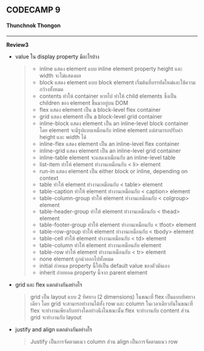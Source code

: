 ## CODECAMP 9
#### Thunchnok Thongon
***

**Review3**
- value ใน display property มีอะไรบ้าง
    >- inline	แสดง element แบบ inline element property height และ width จะไม่แสดงผล
    >- block	แสดง element แบบ block element เริ่มต้นที่บรรทัดใหม่และใช้ความกว้างทั้งหมด
    >- contents	ทำให้ container หายไป ทำให้ child elements ซึ่งเป็น children ของ element ขึ้นมาอยู่บน DOM	
    >- flex	แสดง element เป็น a block-level flex container	
    >- grid	แสดง element เป็น a block-level grid container	
    >- inline-block	แสดง element เป็น an inline-level block container โดย element จะมีรูปแบบเหมือนกับ inline element แต่สามารถปรับค่า height และ width ได้	
    >- inline-flex	แสดง element เป็น an inline-level flex container	
    >- inline-grid	แสดง element เป็น an inline-level grid container	
    >- inline-table	element จะแสดงเหมือนกับ an inline-level table	
    >- list-item	ทำให้ element ทำงานเหมือนกับ  < li> element	
    >- run-in	แสดง element เป็น either block or inline, depending on context	
    >- table	ทำให้ element ทำงานเหมือนกับ  < table> element	
    >- table-caption	ทำให้ element ทำงานเหมือนกับ  < caption> element	
    >- table-column-group	ทำให้ element ทำงานเหมือนกับ  < colgroup> element	
    >- table-header-group	ทำให้ element ทำงานเหมือนกับ  < thead> element	
    >- table-footer-group	ทำให้ element ทำงานเหมือนกับ  < tfoot> element	
    >- table-row-group	ทำให้ element ทำงานเหมือนกับ  < tbody> element	
    >- table-cell	ทำให้ element ทำงานเหมือนกับ  < td> element	
    >- table-column	ทำให้ element ทำงานเหมือนกับ  <col> element	
    >- table-row	ทำให้ element ทำงานเหมือนกับ  < tr> element	
    >- none	element ถูกนำออกไปทั้งหมด	
    >- initial	กำหนด property นี้ให้เป็น default value ของตัวมันเอง 
    >- inherit	ถ่ายทอด property นี้จาก parent element

- grid และ flex แตกต่างกันอย่างไร
    > grid เป็น layout แบบ 2 ทิศทาง (2 dimensions) ในขณะที่ flex เป็นแบบทิศทางเดียว โดย grid จะสามารถทำงานได้ทั้ง row และ column ในเวลาเดียวกันในขณะที่ flex จะทำงานเพียงกับอย่างใดอย่างนึงในขณะนั้น flex จะทำงานกับ content ส่วน grid จะทำงานกับ layout
- justify and align แตกต่างกันอย่างไร
    > Justify เป็นการจัดตามแนว column ส่วน align เป็นการจัดตามแนว row




